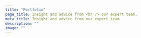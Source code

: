 ```yaml
---
title: "Portfolio"
page_title: Insight and advice from <br /> our expert team.
meta_title: Insight and advice from our expert team
description: ""
image: ""
---
```

